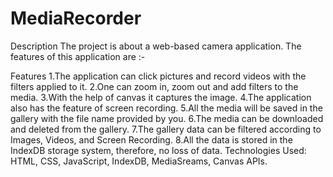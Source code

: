 # MediaRecorder
Description
The project is about a web-based camera application. The features of this application are :-

Features
1.The application can click pictures and record videos with the filters applied to it.
2.One can zoom in, zoom out and add filters to the media.
3.With the help of canvas it captures the image.
4.The application also has the feature of screen recording.
5.All the media will be saved in the gallery with the file name provided by you.
6.The media can be downloaded and deleted from the gallery.
7.The gallery data can be filtered according to Images, Videos, and Screen Recording.
8.All the data is stored in the IndexDB storage system, therefore, no loss of data.
Technologies Used:
HTML, CSS, JavaScript, IndexDB, MediaSreams, Canvas APIs.
